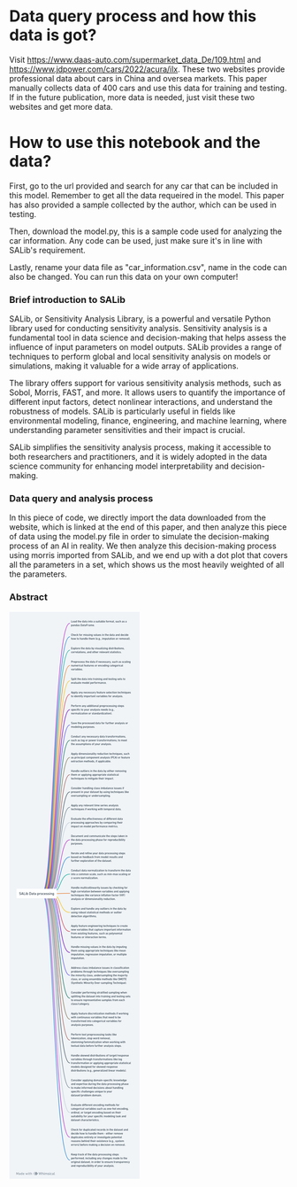 # Data query process and how this data is got?
Visit https://www.daas-auto.com/supermarket_data_De/109.html and https://www.jdpower.com/cars/2022/acura/ilx. These two websites provide professional data about cars in China and oversea markets. This paper manually collects data of 400 cars and use this data for training and testing. If in the future publication, more data is needed, just visit these two websites and get more data.

# How to use this notebook and the data?
First, go to the url provided and search for any car that can be included in this model. Remember to get all the data requeired in the model. This paper has also provided a sample collected by the author, which can be used in testing.

Then, download the model.py, this is a sample code used for analyzing the car information. Any code can be used, just make sure it's in line with SALib's requirement.

Lastly, rename your data file as "car_information.csv", name in the code can also be changed. You can run this data on your own computer!

### Brief introduction to SALib
SALib, or Sensitivity Analysis Library, is a powerful and versatile Python library used for conducting sensitivity analysis. Sensitivity analysis is a fundamental tool in data science and decision-making that helps assess the influence of input parameters on model outputs. SALib provides a range of techniques to perform global and local sensitivity analysis on models or simulations, making it valuable for a wide array of applications.

The library offers support for various sensitivity analysis methods, such as Sobol, Morris, FAST, and more. It allows users to quantify the importance of different input factors, detect nonlinear interactions, and understand the robustness of models. SALib is particularly useful in fields like environmental modeling, finance, engineering, and machine learning, where understanding parameter sensitivities and their impact is crucial.

SALib simplifies the sensitivity analysis process, making it accessible to both researchers and practitioners, and it is widely adopted in the data science community for enhancing model interpretability and decision-making.

### Data query and analysis process
In this piece of code, we directly import the data downloaded from the website, which is linked at the end of this paper, and then analyze this piece of data using the model.py file in order to simulate the decision-making process of an AI in reality. We then analyze this decision-making process using morris imported from SALib, and we end up with a dot plot that covers all the parameters in a set, which shows us the most heavily weighted of all the parameters.

### Abstract

<img src="Interpretable Machine Learning for Autonomous Vehicles_ Bridging the Gap with eXplainable Artificial Intelligence (XAI) (3).png" alt="Abstract Word Cloud">
